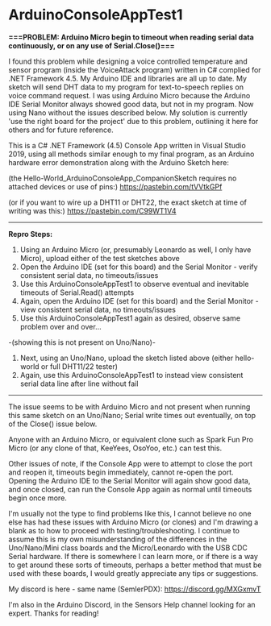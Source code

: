 # ArduinoConsoleAppTest1

**===PROBLEM:  Arduino Micro begin to timeout when reading serial data continuously, or on any use of Serial.Close()===**

I found this problem while designing a voice controlled temperature and sensor program (inside the VoiceAttack program) written in C# complied for .NET Framework 4.5. 
My Arduino IDE and libraries are all up to date.  My sketch will send DHT data to my program for text-to-speech replies on voice command request.  I was using Arduino Micro because the Arduino IDE Serial Monitor always showed good data, but not in my program.  Now using Nano without the issues described below.  My solution is currently 'use the right board for the project' due to this problem, outlining it here for others and for future reference.


This is a C# .NET Framework (4.5) Console App written in Visual Studio 2019, using all methods similar enough to my final program, as an Arduino hardware error demonstration along with the Arduino Sketch here:

  (the Hello-World_ArduinoConsoleApp_CompanionSketch requires no attached devices or use of pins:)
  https://pastebin.com/tVVtkGPf

  (or if you want to wire up a DHT11 or DHT22, the exact sketch at time of writing was this:)
  https://pastebin.com/C99WT1V4

_____
**Repro Steps:**

 1. Using an Arduino Micro (or, presumably Leonardo as well, I only have Micro), upload either of the test sketches above
 2. Open the Arduino IDE (set for this board) and the Serial Monitor - verify consistent serial data, no timeouts/issues
 3. Use this ArduinoConsoleAppTest1 to observe eventual and inevitable timeouts of Serial.Read() attempts
 4. Again, open the Arduino IDE (set for this board) and the Serial Monitor - view consistent serial data, no timeouts/issues
 5. Use this ArduinoConsoleAppTest1 again as desired, observe same problem over and over...
 
   -(showing this is not present on Uno/Nano)-
 1. Next, using an Uno/Nano, upload the sketch listed above (either hello-world or full DHT11/22 tester)
 2. Again, use this ArduinoConsoleAppTest1 to instead view consistent serial data line after line without fail
_____

The issue seems to be with Arduino Micro and not present when running this same sketch on an Uno/Nano; Serial write times out eventually, on top of the Close() issue below.

Anyone with an Arduino Micro, or equivalent clone such as Spark Fun Pro Micro (or any clone of that, KeeYees, OsoYoo, etc.) can test this.


Other issues of note, if the Console App were to attempt to close the port and reopen it, timeouts begin immediately, cannot re-open the port.  Opening the Arduino IDE to the Serial Monitor will again show good data, and once closed, can run the Console App again as normal until timeouts begin once more.


I'm usually not the type to find problems like this, I cannot believe no one else has had these issues with Arduino Micro (or clones) and I'm drawing a blank as to how to proceed with testing/troubleshooting.  I continue to assume this is my own misunderstanding of the differences in the Uno/Nano/Mini class boards and the Micro/Leonardo with the USB CDC Serial hardware.  If there is somewhere I can learn more, or if there is a way to get around these sorts of timeouts, perhaps a better method that must be used with these boards, I would greatly appreciate any tips or suggestions.


My discord is here - same name (SemlerPDX): https://discord.gg/MXGxmvT

I'm also in the Arduino Discord, in the Sensors Help channel looking for an expert.  Thanks for reading!

